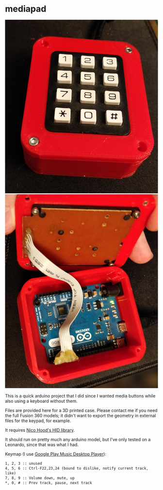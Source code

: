 # mediapad

![picture of case](case_front.jpg)
![picture of insides](case_inside.jpg)

This is a quick arduino project that I did since I wanted media buttons
while also using a keyboard without them.

Files are provided here for a 3D printed case. Please contact me if you need the
full Fusion 360 models; it didn't want to export the geometry in external
files for the keypad, for example.

It requires [Nico Hood's HID library](https://github.com/NicoHood/HID).

It should run on pretty much any arduino model, but I've only tested
on a Leonardo, since that was what I had.

Keymap (I use [Google Play Music Desktop Player](https://github.com/MarshallOfSound/Google-Play-Music-Desktop-Player-UNOFFICIAL-)):

    1, 2, 3 :: unused
    4, 5, 6 :: Ctrl-F22,23,24 (bound to dislike, notify current track, like)
    7, 8, 9 :: Volume down, mute, up
    *, 0, # :: Prev track, pause, next track